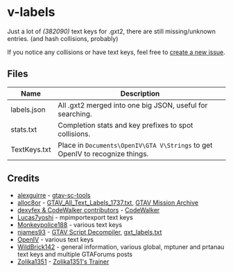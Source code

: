 # v-labels

Just a lot of *(382090)* text keys for .gxt2, there are still missing/unknown entries. (and hash collisions, probably)

If you notice any collisions or have text keys, feel free to [create a new issue](https://github.com/root-cause/v-labels/issues/new).

## Files

| Name          | Description   |
| ------------- | ------------- |
| labels.json   | All .gxt2 merged into one big JSON, useful for searching. |
| stats.txt     | Completion stats and key prefixes to spot collisions. |
| TextKeys.txt  | Place in `Documents\OpenIV\GTA V\Strings` to get OpenIV to recognize things. |

## Credits

* [alexguirre](https://github.com/alexguirre) - [gtav-sc-tools](https://github.com/alexguirre/gtav-sc-tools)
* [alloc8or](https://github.com/alloc8or) - [GTAV_All_Text_Labels_1737.txt](https://gist.github.com/alloc8or/057e4d573cdfe238db31ec5edf2efbbb), [GTAV Mission Archive](https://alloc8or.re/gta5/doc/ros/ugc/gta5mission/)
* [dexyfex & CodeWalker contributors](https://github.com/dexyfex/CodeWalker/graphs/contributors) - [CodeWalker](https://github.com/dexyfex/CodeWalker)
* [Lucas7yoshi](https://github.com/Lucas7yoshi) - mpimportexport text keys
* [Monkeypolice188](https://twitter.com/monkeypolice188) - various text keys
* [njames93](https://github.com/njames93) - [GTAV Script Decompiler](https://github.com/njames93/GTA-V-Script-Decompiler), [gxt_labels.txt](https://gist.github.com/njames93/328b513451262f635f85815543df8210)
* [OpenIV](https://openiv.com/) - various text keys
* [WildBrick142](https://gtaforums.com/profile/755035-wildbrick142/) - general information, various global, mptuner and prtanau text keys and multiple GTAForums posts
* [Zolika1351](https://zolika1351.pages.dev/) - [Zolika1351's Trainer](https://www.gta5-mods.com/scripts/zolika1351-s-trainer)
